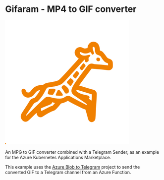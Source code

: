 # Gifaram - MP4 to GIF converter

![Gifaram](img/gifaram.svg)

An MPG to GIF converter combined with a Telegram Sender, as an example for the Azure Kubernetes Applications Marketplace.

This example uses the [Azure Blob to Telegram](https://github.com/jmservera/AzureBlob2Telegram) project to send the converted GIF to a Telegram channel from an Azure Function.
